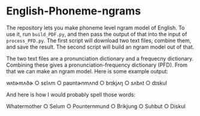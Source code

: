 # English-Phoneme-ngrams
 The repository lets you make phoneme level ngram model of English. To use it, run `build_PDF.py`, and then pass the output of that into the input of `process_PFD.py`. The first script will download two text files, combine them, and save the result. The second script will build an ngram model out of that.
 
 The two text files are a pronunciation dictionary and a frequecny dictionary. Combining these gives a pronunciation-frequency dictionary (PFD). From that we can make an ngram model. Here is some example output:

wʌtɚmʌðɚ ○
sɛlʌm ○
paʊntɚnmʌnd ○
brɪkjʌŋ ○
sʌbʌt ○
dɪskul

And here is how I would probably spell those words:

Whatermother ○
Selum ○
Pounternmund ○
Brikjung ○
Suhbut ○
Diskul
